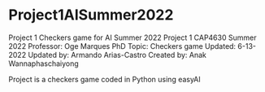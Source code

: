 # Project1AISummer2022

Project 1 Checkers game for AI Summer 2022
Project 1 CAP4630 Summer 2022
Professor: Oge Marques PhD
Topic: Checkers game
Updated: 6-13-2022
Updated by: Armando Arias-Castro
Created by: Anak Wannaphaschaiyong

Project is a checkers game coded in Python using easyAI
